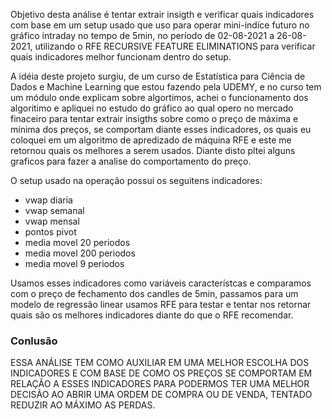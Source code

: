 
Objetivo desta análise é tentar extrair insigth e  verificar quais indicadores com base em um setup usado que uso para operar mini-indíce futuro no gráfico intraday no tempo de 5min, no período de 02-08-2021 a 26-08-2021, utilizando o RFE RECURSIVE FEATURE ELIMINATIONS para verificar quais indicadores melhor funcionam dentro do setup.

A idéia deste projeto surgiu, de um curso de Estatística para Ciência de Dados e Machine Learning que estou fazendo pela UDEMY, e no curso tem um módulo onde explicam sobre algortimos, achei o funcionamento dos algoritimo e apliquei no estudo do gráfico ao qual opero no mercado finaceiro para tentar extrair insigths sobre como o preço de máxima e mínima dos preços, se comportam diante esses indicadores, os quais eu coloquei em um algoritmo de apredizado de máquina RFE e este me retornou quais os melhores a serem usados. Diante disto pltei alguns graficos para fazer a analise do comportamento do preço.

O setup usado na operação possui os seguitens indicadores:
- vwap diaria
- vwap semanal
- vwap mensal
- pontos pivot
- media movel 20 periodos
- media movel 200 periodos
- media movel 9 periodos

Usamos esses indicadores como variáveis característcas e comparamos com o preço de fechamento dos candles de 5min, passamos para um modelo de regressão linear usamos RFE para testar e tentar nos retornar quais são os melhores indicadores diante do que o RFE recomendar.

### Conlusão

ESSA ANÁLISE TEM COMO AUXILIAR EM UMA MELHOR ESCOLHA DOS INDICADORES E COM BASE DE COMO OS PREÇOS SE COMPORTAM EM RELAÇÃO A ESSES INDICADORES PARA PODERMOS TER UMA MELHOR DECISÃO AO ABRIR UMA ORDEM DE COMPRA OU DE VENDA, TENTADO REDUZIR AO MÁXIMO AS PERDAS.
